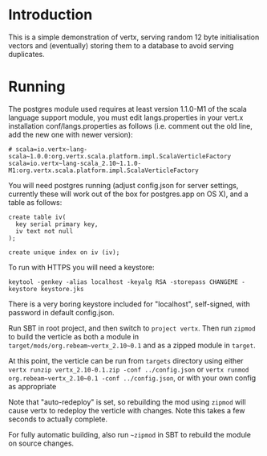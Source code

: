# Introduction
This is a simple demonstration of vertx, serving random 12 byte initialisation vectors and (eventually) storing them to a database to avoid serving duplicates.

# Running
The postgres module used requires at least version 1.1.0-M1 of the scala language support module, you must edit langs.properties in your vert.x installation conf/langs.properties as follows (i.e. comment out the old line, add the new one with newer version):

    # scala=io.vertx~lang-scala~1.0.0:org.vertx.scala.platform.impl.ScalaVerticleFactory
    scala=io.vertx~lang-scala_2.10~1.1.0-M1:org.vertx.scala.platform.impl.ScalaVerticleFactory

You will need postgres running (adjust config.json for server settings, currently these will work out of the box for postgres.app on OS X), and a table as follows:

    create table iv(
      key serial primary key,
      iv text not null
    );

    create unique index on iv (iv);

To run with HTTPS you will need a keystore:

    keytool -genkey -alias localhost -keyalg RSA -storepass CHANGEME -keystore keystore.jks

There is a very boring keystore included for "localhost", self-signed, with password in default config.json.

Run SBT in root project, and then switch to `project vertx`. Then run `zipmod` to build the verticle as both a module in `target/mods/org.rebeam~vertx_2.10~0.1` and as a zipped module in `target`.

At this point, the verticle can be run from `targets` directory using either `vertx runzip vertx_2.10-0.1.zip -conf ../config.json` or `vertx runmod org.rebeam~vertx_2.10~0.1 -conf ../config.json`, or with your own config as appropriate

Note that "auto-redeploy" is set, so rebuilding the mod using `zipmod` will cause vertx to redeploy the verticle with changes. Note this takes a few seconds to actually complete.

For fully automatic building, also run `~zipmod` in SBT to rebuild the module on source changes.

